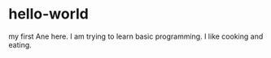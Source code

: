 # hello-world
my first
Ane here.  I am trying to learn basic programming. 
I like cooking and eating. 
